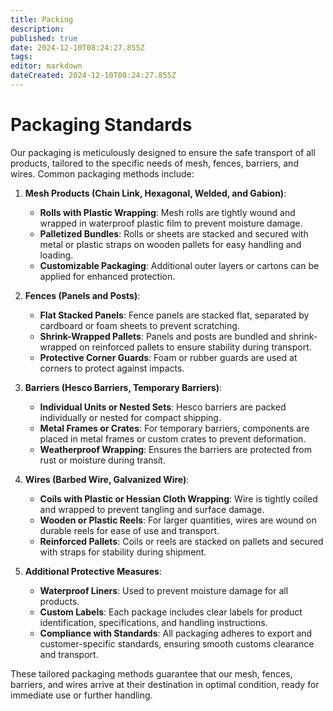 ```yaml
---
title: Packing
description: 
published: true
date: 2024-12-10T08:24:27.855Z
tags: 
editor: markdown
dateCreated: 2024-12-10T08:24:27.855Z
---
```


# **Packaging Standards**  

Our packaging is meticulously designed to ensure the safe transport of all products, tailored to the specific needs of mesh, fences, barriers, and wires. Common packaging methods include:  

1. **Mesh Products (Chain Link, Hexagonal, Welded, and Gabion)**:  
   - **Rolls with Plastic Wrapping**: Mesh rolls are tightly wound and wrapped in waterproof plastic film to prevent moisture damage.  
   - **Palletized Bundles**: Rolls or sheets are stacked and secured with metal or plastic straps on wooden pallets for easy handling and loading.  
   - **Customizable Packaging**: Additional outer layers or cartons can be applied for enhanced protection.  

2. **Fences (Panels and Posts)**:  
   - **Flat Stacked Panels**: Fence panels are stacked flat, separated by cardboard or foam sheets to prevent scratching.  
   - **Shrink-Wrapped Pallets**: Panels and posts are bundled and shrink-wrapped on reinforced pallets to ensure stability during transport.  
   - **Protective Corner Guards**: Foam or rubber guards are used at corners to protect against impacts.  

3. **Barriers (Hesco Barriers, Temporary Barriers)**:  
   - **Individual Units or Nested Sets**: Hesco barriers are packed individually or nested for compact shipping.  
   - **Metal Frames or Crates**: For temporary barriers, components are placed in metal frames or custom crates to prevent deformation.  
   - **Weatherproof Wrapping**: Ensures the barriers are protected from rust or moisture during transit.  

4. **Wires (Barbed Wire, Galvanized Wire)**:  
   - **Coils with Plastic or Hessian Cloth Wrapping**: Wire is tightly coiled and wrapped to prevent tangling and surface damage.  
   - **Wooden or Plastic Reels**: For larger quantities, wires are wound on durable reels for ease of use and transport.  
   - **Reinforced Pallets**: Coils or reels are stacked on pallets and secured with straps for stability during shipment.  

5. **Additional Protective Measures**:  
   - **Waterproof Liners**: Used to prevent moisture damage for all products.  
   - **Custom Labels**: Each package includes clear labels for product identification, specifications, and handling instructions.  
   - **Compliance with Standards**: All packaging adheres to export and customer-specific standards, ensuring smooth customs clearance and transport.  

These tailored packaging methods guarantee that our mesh, fences, barriers, and wires arrive at their destination in optimal condition, ready for immediate use or further handling.